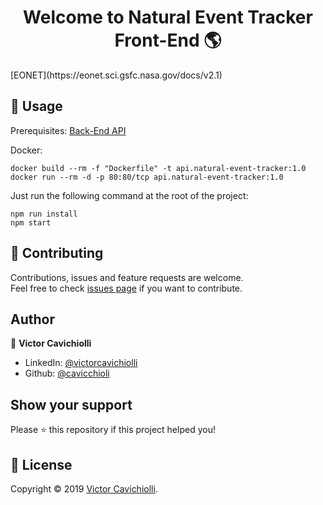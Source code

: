 <h1 align="center">Welcome to Natural Event Tracker Front-End 🌎</h1>
[EONET](https://eonet.sci.gsfc.nasa.gov/docs/v2.1)

## 🚀 Usage

Prerequisites:
[Back-End API](https://github.com/cavicchioli/API.TariffComparison)

Docker:
```
docker build --rm -f "Dockerfile" -t api.natural-event-tracker:1.0
docker run --rm -d -p 80:80/tcp api.natural-event-tracker:1.0
```


Just run the following command at the root of the project:

```
npm run install
npm start
```

## 🤝 Contributing

Contributions, issues and feature requests are welcome.<br />
Feel free to check [issues page](https://github.com/cavicchioli/API.TariffComparison/issues) if you want to contribute.<br />
## Author

👤 **Victor Cavichiolli**

- LinkedIn: [@victorcavichiolli](https://www.linkedin.com/in/victorcavichiolli)
- Github: [@cavicchioli](https://github.com/cavicchioli)

## Show your support

Please ⭐️ this repository if this project helped you!

## 📝 License

Copyright © 2019 [Victor Cavichiolli](https://github.com/cavicchioli).<br />


